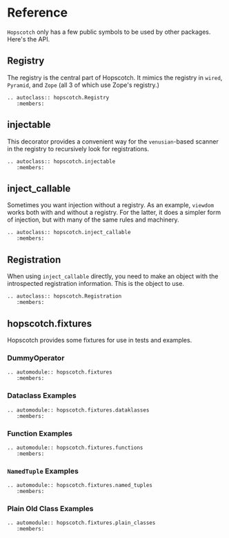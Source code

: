 # Reference

`Hopscotch` only has a few public symbols to be used by other packages.
Here's the API.

## Registry

The registry is the central part of Hopscotch.
It mimics the registry in `wired`, `Pyramid`, and `Zope` (all 3 of which use Zope's registry.)

```{eval-rst}
.. autoclass:: hopscotch.Registry
   :members:
```

## injectable

This decorator provides a convenient way for the `venusian`-based scanner in the registry to recursively look for registrations.

```{eval-rst}
.. autoclass:: hopscotch.injectable
   :members:
```

## inject_callable

Sometimes you want injection without a registry.
As an example, `viewdom` works both with and without a registry.
For the latter, it does a simpler form of injection, but with many of the same rules and machinery.

```{eval-rst}
.. autoclass:: hopscotch.inject_callable
   :members:
```

## Registration

When using `inject_callable` directly, you need to make an object with the introspected registration information.
This is the object to use.

```{eval-rst}
.. autoclass:: hopscotch.Registration
   :members:
```

## hopscotch.fixtures

Hopscotch provides some fixtures for use in tests and examples.

### DummyOperator
```{eval-rst}
.. automodule:: hopscotch.fixtures
   :members:
```

### Dataclass Examples

```{eval-rst}
.. automodule:: hopscotch.fixtures.dataklasses
   :members:
```

### Function Examples

```{eval-rst}
.. automodule:: hopscotch.fixtures.functions
   :members:
```

### `NamedTuple` Examples

```{eval-rst}
.. automodule:: hopscotch.fixtures.named_tuples
   :members:
```

### Plain Old Class Examples

```{eval-rst}
.. automodule:: hopscotch.fixtures.plain_classes
   :members:
```